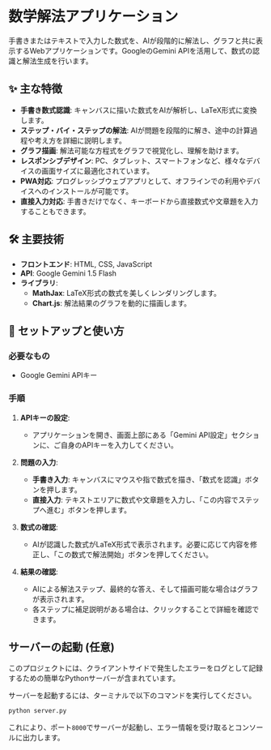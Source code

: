 # 数学解法アプリケーション

手書きまたはテキストで入力した数式を、AIが段階的に解法し、グラフと共に表示するWebアプリケーションです。GoogleのGemini APIを活用して、数式の認識と解法生成を行います。

## ✨ 主な特徴

- **手書き数式認識**: キャンバスに描いた数式をAIが解析し、LaTeX形式に変換します。
- **ステップ・バイ・ステップの解法**: AIが問題を段階的に解き、途中の計算過程や考え方を詳細に説明します。
- **グラフ描画**: 解法可能な方程式をグラフで視覚化し、理解を助けます。
- **レスポンシブデザイン**: PC、タブレット、スマートフォンなど、様々なデバイスの画面サイズに最適化されています。
- **PWA対応**: プログレッシブウェブアプリとして、オフラインでの利用やデバイスへのインストールが可能です。
- **直接入力対応**: 手書きだけでなく、キーボードから直接数式や文章題を入力することもできます。

## 🛠️ 主要技術

- **フロントエンド**: HTML, CSS, JavaScript
- **API**: Google Gemini 1.5 Flash
- **ライブラリ**:
    - **MathJax**: LaTeX形式の数式を美しくレンダリングします。
    - **Chart.js**: 解法結果のグラフを動的に描画します。

## 🚀 セットアップと使い方

### 必要なもの
- Google Gemini APIキー

### 手順
1.  **APIキーの設定**:
    - アプリケーションを開き、画面上部にある「Gemini API設定」セクションに、ご自身のAPIキーを入力してください。

2.  **問題の入力**:
    - **手書き入力**: キャンバスにマウスや指で数式を描き、「数式を認識」ボタンを押します。
    - **直接入力**: テキストエリアに数式や文章題を入力し、「この内容でステップへ進む」ボタンを押します。

3.  **数式の確認**:
    - AIが認識した数式がLaTeX形式で表示されます。必要に応じて内容を修正し、「この数式で解法開始」ボタンを押してください。

4.  **結果の確認**:
    - AIによる解法ステップ、最終的な答え、そして描画可能な場合はグラフが表示されます。
    - 各ステップに補足説明がある場合は、クリックすることで詳細を確認できます。

## サーバーの起動 (任意)

このプロジェクトには、クライアントサイドで発生したエラーをログとして記録するための簡単なPythonサーバーが含まれています。

サーバーを起動するには、ターミナルで以下のコマンドを実行してください。

```bash
python server.py
```

これにより、ポート`8000`でサーバーが起動し、エラー情報を受け取るとコンソールに出力します。
